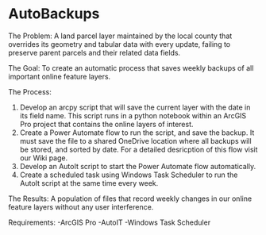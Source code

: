 # AutoBackups
The Problem: A land parcel layer maintained by the local county that overrides its geometry and tabular data with every update, failing to preserve parent parcels and their related data fields. 

The Goal: To create an automatic process that saves weekly backups of all important online feature layers. 

The Process: 
1. Develop an arcpy script that will save the current layer with the date in its field name. This script runs in a python notebook within an ArcGIS Pro project that contains the online layers of       interest.
2. Create a Power Automate flow to run the script, and save the backup. It must save the file to a shared OneDrive location where all backups will be stored, and sorted by date. For a detailed 
   desricption of this flow visit our Wiki page.
3. Develop an AutoIt script to start the Power Automate flow automatically.
4. Create a scheduled task using Windows Task Scheduler to run the AutoIt script at the same time every week.

The Results: A population of files that record weekly changes in our online feature layers without any user interference.


Requirements: 
-ArcGIS Pro
-AutoIT
-Windows Task Scheduler
